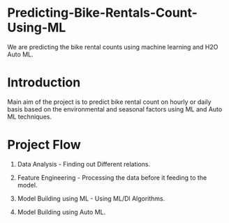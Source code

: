 # Predicting-Bike-Rentals-Count-Using-ML
We are predicting the bike rental counts using machine learning and H2O Auto ML.

# Introduction
Main aim of the project is to predict bike rental count on hourly or daily basis based on the environmental and seasonal factors
using ML and Auto ML techniques.

# Project Flow 

1) Data Analysis - Finding out Different relations.

2) Feature Engineering - Processing the data before it feeding to the model.

3) Model Building using ML - Using ML/Dl Algorithms.

4) Model Building using Auto ML.
